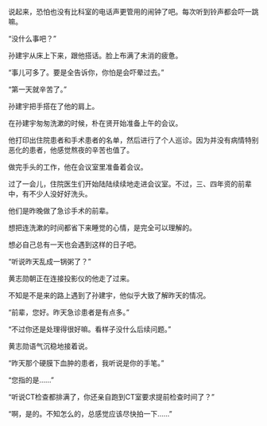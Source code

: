 说起来，恐怕也没有比科室的电话声更管用的闹钟了吧。每次听到铃声都会吓一跳嘛。

“没什么事吧？”

孙建宇从床上下来，跟他搭话。脸上布满了未消的疲惫。

“事儿可多了。要是全告诉你，你怕是会吓晕过去。”

“第一天就辛苦了。”

孙建宇把手搭在了他的肩上。

在孙建宇匆匆洗漱的时候，朴在贤开始准备上午的会议。

他打印出住院患者和手术患者的名单，然后进行了个人巡诊。因为并没有病情特别恶化的患者，他感觉熬夜的辛苦也值了。

做完手头的工作，他在会议室里准备着会议。

过了一会儿，住院医生们开始陆陆续续地走进会议室。不过，三、四年资的前辈中，有不少人没好好洗头。

他们是昨晚做了急诊手术的前辈。

想把连洗漱的时间都省下来睡觉的心情，是完全可以理解的。

想必自己总有一天也会遇到这样的日子吧。

“听说昨天乱成一锅粥了？”

黄志勋朝正在连接投影仪的他走了过来。

不知是不是来的路上遇到了孙建宇，他似乎大致了解昨天的情况。

“前辈，您好。昨天急诊患者是有点多。”

“不过你还是处理得很好嘛。看样子没什么后续问题。”

黄志勋语气沉稳地接着说。

“昨天那个硬膜下血肿的患者，我听说是你的手笔。”

“您指的是……”

“听说CT检查都排满了，你还亲自跑到CT室要求提前检查时间了？”

“啊，是的。不知怎么的，总感觉应该尽快拍一下……”